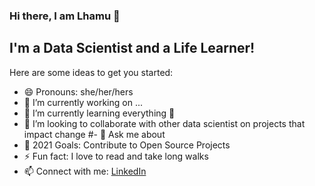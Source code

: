 ### Hi there, I am Lhamu 👋

## I'm a Data Scientist and a Life Learner!

<!--
**Yeshi341/Yeshi341** is a ✨ _special_ ✨ repository because its `README.md` (this file) appears on your GitHub profile.
-->

Here are some ideas to get you started:

- 😄 Pronouns: she/her/hers
- 🔭 I’m currently working on ...
- 🌱 I’m currently learning everything 🤣 
- 👯 I’m looking to collaborate with other data scientist on projects that impact change
#- 💬 Ask me about 
- 🥅 2021 Goals: Contribute to Open Source Projects 
- ⚡ Fun fact: I love to read and take long walks
- 📫 Connect with me: [LinkedIn]


[LinkedIn]: https://www.linkedin.com/in/lhamutsering/
[Blog]: https://lhamu.medium.com/
